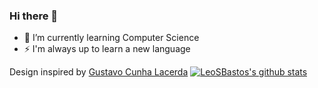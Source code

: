 ### Hi there 👋


- 🌱 I’m currently learning Computer Science
- ⚡ I'm always up to learn a new language


Design inspired by [Gustavo Cunha Lacerda](https://github.com/gustavocunhalacerda)
[![LeoSBastos's github stats](https://github-readme-stats.vercel.app/api?username=LeoSBastos)](https://github.com/anuraghazra/github-readme-stats)
